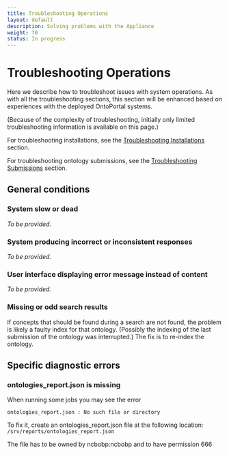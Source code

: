 ```yaml
---
title: Troubleshooting Operations
layout: default
description: Solving problems with the Appliance
weight: 70
status: In progress
---
```


# Troubleshooting Operations

Here we describe how to troubleshoot issues with system operations. 
As with all the troubleshooting sections, 
this section will be enhanced based on experiences with the deployed OntoPortal systems.

(Because of the complexity of troubleshooting, initially only limited troubleshooting information is available on this page.)

For troubleshooting installations, see the <a href="{{site.baseurl}}/steps/troubleshooting_installations">Troubleshooting Installations</a> section.

For troubleshooting ontology submissions, see the <a href="{{site.baseurl}}/ontologies/troubleshooting_submissions">Troubleshooting Submissions</a> section.

## General conditions

### System slow or dead

_To be provided._

### System producing incorrect or inconsistent responses

_To be provided._

### User interface displaying error message instead of content

_To be provided._

### Missing or odd search results

If concepts that should be found during a search are not found,
the problem is likely a faulty index for that ontology. 
(Possibly the indexing of the last submission of the ontology was interrupted.)
The fix is to re-index the ontology.

## Specific diagnostic errors

### ontologies_report.json is missing

When running some jobs you may see the error 
```
ontologies_report.json : No such file or directory
```
To fix it, create an ontologies_report.json file at the following location: `/srv/reports/ontologies_report.json`

The file has to be owned by ncbobp:ncbobp and to have permission 666






